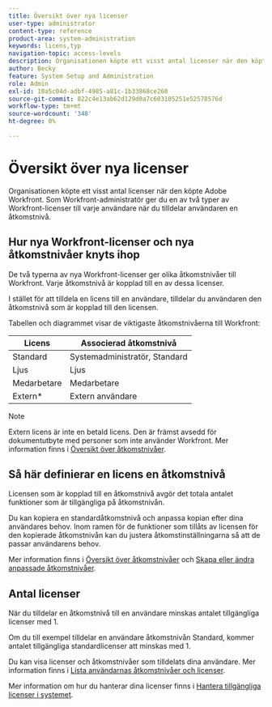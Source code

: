 ```yaml
---
title: Översikt över nya licenser
user-type: administrator
content-type: reference
product-area: system-administration
keywords: licens,typ
navigation-topic: access-levels
description: Organisationen köpte ett visst antal licenser när den köpte Adobe Workfront. Som Workfront-administratör ger du en av tre typer av nya Workfront-licenser till varje användare när du tilldelar användaren en åtkomstnivå.
author: Becky
feature: System Setup and Administration
role: Admin
exl-id: 10a5c04d-adbf-4985-a81c-1b33868ce260
source-git-commit: 822c4e13ab62d129d0a7c603105251e52578576d
workflow-type: tm+mt
source-wordcount: '348'
ht-degree: 0%

---
```


# Översikt över nya licenser

<!-- Audited: 12/2023 -->

Organisationen köpte ett visst antal licenser när den köpte Adobe Workfront. Som Workfront-administratör ger du en av två typer av Workfront-licenser till varje användare när du tilldelar användaren en åtkomstnivå.

## Hur nya Workfront-licenser och nya åtkomstnivåer knyts ihop

De två typerna av nya Workfront-licenser ger olika åtkomstnivåer till Workfront. Varje åtkomstnivå är kopplad till en av dessa licenser.

I stället för att tilldela en licens till en användare, tilldelar du användaren den åtkomstnivå som är kopplad till den licensen.

Tabellen och diagrammet visar de viktigaste åtkomstnivåerna till Workfront:

| Licens | Associerad åtkomstnivå |
|--- |--- |
| Standard | Systemadministratör, Standard |
| Ljus | Ljus |
| Medarbetare | Medarbetare |
| Extern* | Extern användare |

>[!NOTE]
>
>Extern licens är inte en betald licens. Den är främst avsedd för dokumentutbyte med personer som inte använder Workfront. Mer information finns i [Översikt över åtkomstnivåer](/help/quicksilver/administration-and-setup/add-users/how-access-levels-work/access-level-overview.md).

## Så här definierar en licens en åtkomstnivå

Licensen som är kopplad till en åtkomstnivå avgör det totala antalet funktioner som är tillgängliga på åtkomstnivån.

Du kan kopiera en standardåtkomstnivå och anpassa kopian efter dina användares behov. Inom ramen för de funktioner som tillåts av licensen för den kopierade åtkomstnivån kan du justera åtkomstinställningarna så att de passar användarens behov.

Mer information finns i [Översikt över åtkomstnivåer](/help/quicksilver/administration-and-setup/add-users/how-access-levels-work/access-level-overview.md) och [Skapa eller ändra anpassade åtkomstnivåer](/help/quicksilver/administration-and-setup/add-users/configure-and-grant-access/create-modify-access-levels.md).

## Antal licenser

När du tilldelar en åtkomstnivå till en användare minskas antalet tillgängliga licenser med 1.

Om du till exempel tilldelar en användare åtkomstnivån Standard, kommer antalet tillgängliga standardlicenser att minskas med 1.

Du kan visa licenser och åtkomstnivåer som tilldelats dina användare. Mer information finns i [Lista användarnas åtkomstnivåer och licenser](../../../administration-and-setup/add-users/access-levels-and-object-permissions/list-access-levels-and-licenses-for-your-users.md).

Mer information om hur du hanterar dina licenser finns i [Hantera tillgängliga licenser i systemet](../../../administration-and-setup/get-started-wf-administration/manage-available-licenses-in-your-system.md).
